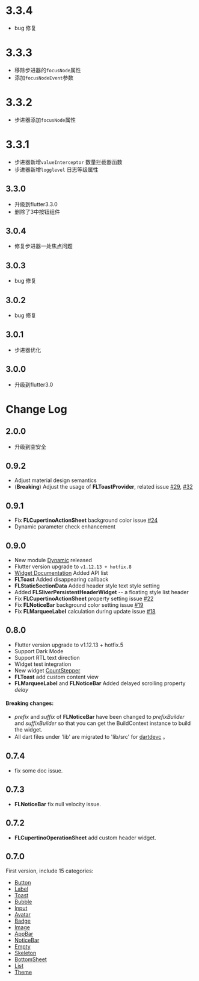 
# 3.3.4

* bug 修复

# 3.3.3


* 移除步进器的`focusNode`属性
* 添加`focusNodeEvent`参数

# 3.3.2

* 步进器添加`focusNode`属性

# 3.3.1

* 步进器新增`valueInterceptor` 数量拦截器函数
* 步进器新增`logglevel` 日志等级属性

## 3.3.0

* 升级到flutter3.3.0
* 删除了3中按钮组件

## 3.0.4

* 修复步进器一处焦点问题

## 3.0.3

* bug 修复

## 3.0.2

* bug 修复

## 3.0.1

* 步进器优化

## 3.0.0
* 升级到flutter3.0

# Change Log

## 2.0.0

- 升级到空安全

## 0.9.2

- Adjust material design semantics
- (**Breaking**) Adjust the usage of **FLToastProvider**, related issue [#29](https://github.com/Rannie/flui/issues/29), [#32](https://github.com/Rannie/flui/issues/32)

## 0.9.1

- Fix **FLCupertinoActionSheet** background color issue [#24](https://github.com/Rannie/flui/issues/24)
- Dynamic parameter check enhancement

## 0.9.0

- New module [Dynamic](https://www.flui.xin/en/dynamic.html) released
- Flutter version upgrade to `v1.12.13 + hotfix.8`
- [Widget Documentation](https://www.flui.xin/en/widgets/button.html) Added API list
- **FLToast** Added disappearing callback
- **FLStaticSectionData** Added header style text style setting
- Added **FLSliverPersistentHeaderWidget** -- a floating style list header
- Fix **FLCupertinoActionSheet** property setting issue [#22](https://github.com/Rannie/flui/issues/22)
- Fix **FLNoticeBar** background color setting issue [#19](https://github.com/Rannie/flui/issues/19)
- Fix **FLMarqueeLabel** calculation during update issue [#18](https://github.com/Rannie/flui/issues/18)

## 0.8.0

- Flutter version upgrade to v1.12.13 + hotfix.5
- Support Dark Mode 
- Support RTL text direction
- Widget test integration
- New widget [CountStepper](https://www.flui.xin/en/widgets/counter.html)
- **FLToast** add custom content view
- **FLMarqueeLabel** and **FLNoticeBar** Added delayed scrolling property *delay*

#### Breaking changes:
- *prefix* and *suffix* of **FLNoticeBar** have been changed to *prefixBuilder* and *suffixBuilder* so that you can get the BuildContext instance to build the widget.
- All dart files under 'lib' are migrated to 'lib/src' for [dartdevc](https://dart.dev/tools/dartdevc) 。

## 0.7.4

- fix some doc issue.

## 0.7.3

- **FLNoticeBar** fix null velocity issue.
 
## 0.7.2 

- **FLCupertinoOperationSheet** add custom header widget.

## 0.7.0

First version, include 15 categories:

- [Button](https://www.flui.xin/en/widgets/button.html)
- [Label](https://www.flui.xin/en/widgets/label.html)
- [Toast](https://www.flui.xin/en/widgets/toast.html)
- [Bubble](https://www.flui.xin/en/widgets/bubble.html)
- [Input](https://www.flui.xin/en/widgets/input.html)
- [Avatar](https://www.flui.xin/en/widgets/avatar.html)
- [Badge](https://www.flui.xin/en/widgets/badge.html)
- [Image](https://www.flui.xin/en/widgets/image.html)
- [AppBar](https://www.flui.xin/en/widgets/appbar.html)
- [NoticeBar](https://www.flui.xin/en/widgets/notice-bar.html)
- [Empty](https://www.flui.xin/en/widgets/empty.html)
- [Skeleton](https://www.flui.xin/en/widgets/skeleton.html)
- [BottomSheet](https://www.flui.xin/en/widgets/bottom-sheet.html)
- [List](https://www.flui.xin/en/widgets/list.html)
- [Theme](https://www.flui.xin/en/widgets/theme.html)
